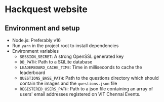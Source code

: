 # Hackquest website

## Environment and setup

-   Node.js: Preferably v16
-   Run `yarn` in the project root to install dependencies
-   Environment variables
    -   `SESSION_SECRET`: A strong OpenSSL generated key
    -   `DB_PATH`: Path to a SQLite database
    -   `LEADERBOARD_CACHE_TIME`: Time in milliseconds to cache the leaderboard
    -   `QUESTIONS_BASE_PATH`: Path to the questions directory which should contain the images and the `questions.json` file
    -   `REGISTERED_USERS_PATH`: Path to a json file containing an array of users' email addresses registered on VIT Chennai Events.